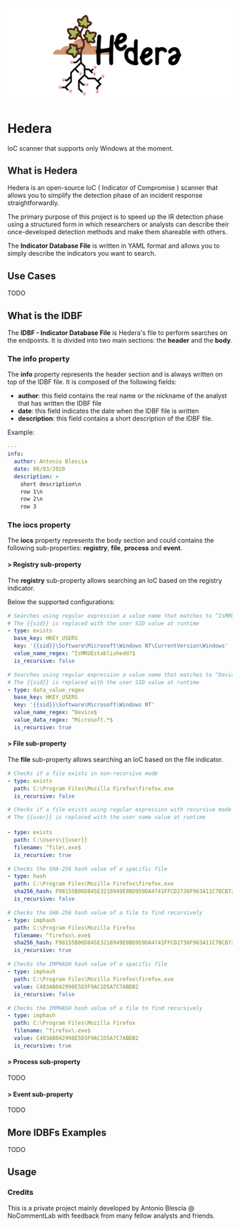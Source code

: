 ![Hedera-Banner](./assets/banner.png)

# Hedera

IoC scanner that supports only Windows at the moment.

## What is Hedera

Hedera is an open-source IoC ( Indicator of Compromise ) scanner that allows you to simplify the detection phase of an incident response straightforwardly. 

The primary purpose of this project is to speed up the IR detection phase using a structured form in which researchers or analysts can describe their once-developed detection methods and make them shareable with others.

The **Indicator Database File** is written in YAML format and allows you to simply describe the indicators you want to search.

## Use Cases

TODO 

## What is the IDBF

The **IDBF - Indicator Database File** is Hedera's file to perform searches on the endpoints. It is divided into two main sections: the **header** and the **body**.

### The info property

The **info** property represents the header section and is always written on top of the IDBF file. It is composed of the following fields:

- **author**: this field contains the real name or the nickname of the analyst that has written the IDBF file
- **date**: this field indicates the date when the IDBF file is written
- **description**: this field contains a short description of the IDBF file.

Example:

```yaml
---
info:
  author: Antonio Blescia
  date: 08/03/2020
  description: >
    short description\n
    row 1\n
    row 2\n
    row 3
```

### The iocs property

The **iocs** property represents the body section and could contains the following sub-properties: **registry**, **file**, **process** and **event**.

#### > **Registry sub-property**

The **registry** sub-property allows searching an IoC based on the registry indicator. 

Below the supported configurations:

```yaml
# Searches using regular expression a value name that matches to ^IsMRUEstablishedd?$ regex inside the HKEY_USERS\{{sid}}\Software\Microsoft\Windows NT\CurrentVersion\Windows registry.
# The {{sid}} is replaced with the user SID value at runtime
- type: exists
  base_key: HKEY_USERS
  key: '{{sid}}\Software\Microsoft\Windows NT\CurrentVersion\Windows'
  value_name_regex: ^IsMRUEstablishedd?$
  is_recursive: false
```

```yaml
# Searches using regular expression a value name that matches to ^Device$ regex and value data that matches to ^Microsoft.*$ regex inside the HKEY_USERS\{{sid}}\Software\Microsoft\Windows NT registry. In this case the recursive search is enabled.
# The {{sid}} is replaced with the user SID value at runtime 
- type: data_value_regex
  base_key: HKEY_USERS
  key: '{{sid}}\Software\Microsoft\Windows NT'
  value_name_regex: ^Device$
  value_data_regex: ^Microsoft.*$
  is_recursive: true
```

#### > **File sub-property**

The **file** sub-property allows searching an IoC based on the file indicator.

```yaml
# Checks if a file exists in non-recursive mode
- type: exists
  path: C:\Program Files\Mozilla Firefox\firefox.exe
  is_recursive: false
```

```yaml
# Checks if a file exists using regular expression with recursive mode 
# The {{user}} is replaced with the user name value at runtime

- type: exists
  path: C:\Users\{{user}}
  filename: ^file\.exe$
  is_recursive: true
```

```yaml
# Checks the SHA-256 hash value of a spacific file
- type: hash
  path: C:\Program Files\Mozilla Firefox\firefox.exe
  sha256_hash: F98155B06D845E3218949E8BD959DA4741FFCD2736F963A11C7BCB7230460279
  is_recursive: false
```

```yaml
# Checks the SHA-256 hash value of a file to find recursively
- type: imphash
  path: C:\Program Files\Mozilla Firefox
  filename: ^firefox\.exe$
  sha256_hash: F98155B06D845E3218949E8BD959DA4741FFCD2736F963A11C7BCB7230460279
  is_recursive: true
```

```yaml
# Checks the IMPHASH hash value of a spacific file
- type: imphash
  path: C:\Program Files\Mozilla Firefox\firefox.exe
  value: C483AB042998E5D3F9AC1D5A7C7ABDB2
  is_recursive: false
```

```yaml
# Checks the IMPHASH hash value of a file to find recursively
- type: imphash
  path: C:\Program Files\Mozilla Firefox
  filename: ^firefox\.exe$
  value: C483AB042998E5D3F9AC1D5A7C7ABDB2
  is_recursive: true
```

#### > **Process sub-property**

TODO

#### > **Event sub-property**

TODO

## More IDBFs Examples

TODO

## Usage


### Credits

This is a private project mainly developed by Antonio Blescia @ NoCommentLab with feedback from many fellow analysts and friends.
